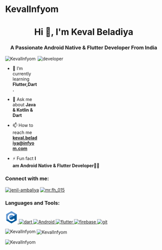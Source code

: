 # KevalInfyom

<h1 align="center">Hi 👋, I'm Keval Beladiya</h1>
<h3 align="center">A Passionate Android Native & Flutter Developer From India</h3>

<img align ="right" alt="developer" width="400" height="320" src="https://developer.android.com/static/guide/practices/ui_guidelines/images/article_icon_adaptive.gif">


<p align="left"> <img src="https://komarev.com/ghpvc/?username=KevalInfyom&label=Profile%20views&color=0e75b6&style=flat" alt="KevalInfyom" /> </p>

- 🌱 I’m currently learning **Flutter,Dart.**

- 💬 Ask me about **Java & Kotlin & Dart**

- 📫 How to reach me **keval.beladiya@infyom.com**

- ⚡ Fun fact **I am Android Native & Flutter Developer👨‍💻**

<h3 align="left">Connect with me:</h3>
<p align="left">
<a href="https://www.linkedin.com/in/keval-beladiya-859ba61b9" target="blank"><img align="center" src="https://raw.githubusercontent.com/rahuldkjain/github-profile-readme-generator/master/src/images/icons/Social/linked-in-alt.svg" alt="jenil-ambaliya" height="30" width="40" /></a>
<a href="https://instagram.com/thekevalbeladiya" target="blank"><img align="center" src="https://raw.githubusercontent.com/rahuldkjain/github-profile-readme-generator/master/src/images/icons/Social/instagram.svg" alt="mr.fh_015" height="30" width="40" /></a>
</p>


<h3 align="left">Languages and Tools:</h3>
<p align="left"> <a href="https://www.cprogramming.com/" target="_blank" rel="noreferrer"> <img src="https://raw.githubusercontent.com/devicons/devicon/master/icons/c/c-original.svg" alt="c" width="40" height="40"/> </a>  <a href="https://dart.dev" target="_blank" rel="noreferrer"> <img src="https://www.vectorlogo.zone/logos/dartlang/dartlang-icon.svg" alt="dart" width="40" height="40"/> </a>
<a href="https://developer.android.com/?gclid=Cj0KCQjwmtGjBhDhARIsAEqfDEcZRLIOa7ThSHwTJtGuF2LQ2IpaF_62FpW_iY9Nm7A-1P7TbF8hXRMaAseEEALw_wcB&gclsrc=aw.ds" target="_blank" rel="noreferrer"> <img src="https://www.vectorlogo.zone/logos/android/android-icon.svg" alt="Android" width="40" height="40"/> </a><a href="https://flutter.dev" target="_blank" rel="noreferrer"> <img src="https://www.vectorlogo.zone/logos/flutterio/flutterio-icon.svg" alt="flutter" width="40" height="40"/> </a>  <a href="https://firebase.google.com/" target="_blank" rel="noreferrer"> <img src="https://www.vectorlogo.zone/logos/firebase/firebase-icon.svg" alt="firebase" width="40" height="40"/> </a>  </a> <a href="https://git-scm.com/" target="_blank" rel="noreferrer"> <img src="https://www.vectorlogo.zone/logos/git-scm/git-scm-icon.svg" alt="git" width="40" height="40"/> </a> </p>


<p><img align="left" src="https://github-readme-stats.vercel.app/api/top-langs?username=KevalInfyom&show_icons=true&locale=en&layout=compact" alt="KevalInfyom" /></p>

<p>&nbsp;<img align="center" src="https://github-readme-stats.vercel.app/api?username=KevalInfyom&show_icons=true&locale=en" alt="KevalInfyom" /></p>

<p><img align="center" src="https://github-readme-streak-stats.herokuapp.com/?user=KevalInfyom&" alt="KevalInfyom" /></p>
